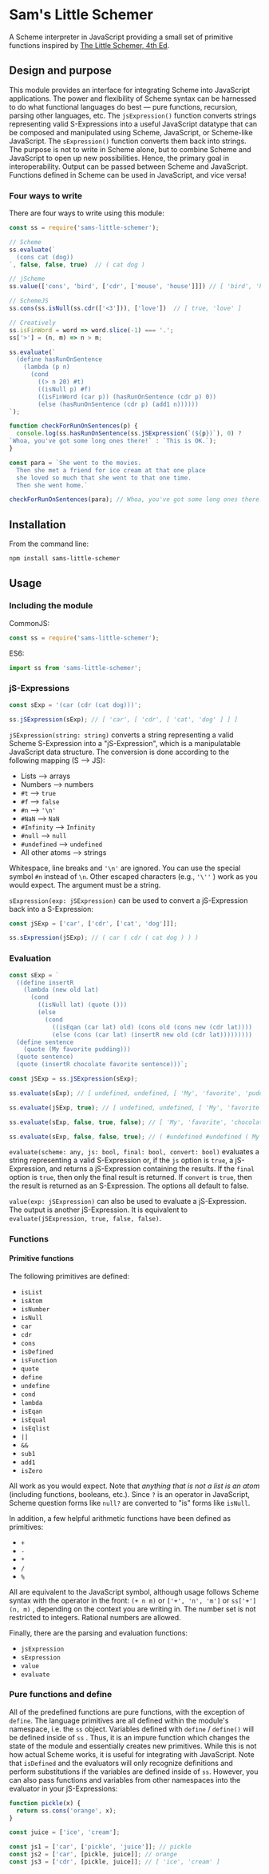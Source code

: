 # Sam's Little Schemer
A Scheme interpreter in JavaScript providing a small set of primitive functions inspired by [The Little Schemer, 4th Ed](https://mitpress.mit.edu/books/little-schemer).

## Design and purpose
This module provides an interface for integrating Scheme into JavaScript applications. The power and flexibility of Scheme syntax can be harnessed to do what functional languages do best &mdash; pure functions, recursion, parsing other languages, etc. The `jsExpression()` function converts strings representing valid S-Expressions into a useful JavaScript datatype that can be composed and manipulated using Scheme, JavaScript, or Scheme-like JavaScript. The `sExpression()` function converts them back into strings. The purpose is not to write in Scheme alone, but to combine Scheme and JavaScript to open up new possibilities. Hence, the primary goal in interoperability. Output can be passed between Scheme and JavaScript. Functions defined in Scheme can be used in JavaScript, and vice versa!  

### Four ways to write
There are four ways to write using this module:
```js 
const ss = require('sams-little-schemer');

// Scheme
ss.evaluate(`
  (cons cat (dog))
`, false, false, true)  // ( cat dog ) 

// jScheme
ss.value(['cons', 'bird', ['cdr', ['mouse', 'house']]]) // [ 'bird', 'house' ]

// SchemeJS
ss.cons(ss.isNull(ss.cdr(['<3'])), ['love'])  // [ true, 'love' ]

// Creatively
ss.isFinWord = word => word.slice(-1) === '.';
ss['>'] = (n, m) => n > m;

ss.evaluate(`
  (define hasRunOnSentence
    (lambda (p n)
      (cond
        ((> n 20) #t)
        ((isNull p) #f)
        ((isFinWord (car p)) (hasRunOnSentence (cdr p) 0))
        (else (hasRunOnSentence (cdr p) (add1 n))))))
`);

function checkForRunOnSentences(p) {
  console.log(ss.hasRunOnSentence(ss.jSExpression(`(${p})`), 0) ? 
`Whoa, you've got some long ones there!` : `This is OK.`);
}

const para = `She went to the movies.
  Then she met a friend for ice cream at that one place 
  she loved so much that she went to that one time.
  Then she went home.`

checkForRunOnSentences(para); // Whoa, you've got some long ones there!

```

## Installation
From the command line:
``` 
npm install sams-little-schemer
```

## Usage
### Including the module
CommonJS:
``` js
const ss = require('sams-little-schemer');
```
ES6:
``` js
import ss from 'sams-little-schemer';
```
### jS-Expressions

``` js
const sExp = '(car (cdr (cat dog)))';

ss.jSExpression(sExp); // [ 'car', [ 'cdr', [ 'cat', 'dog' ] ] ]
```

`jSExpression(string: string)` converts a string representing a valid Scheme S-Expression into a "jS-Expression", which is a manipulatable JavaScript data structure. The conversion is done according to the following mapping (S --> JS):

- Lists --> arrays
- Numbers --> numbers
- `#t` --> `true`
- `#f` --> `false`
- `#n` --> `'\n'`
- `#NaN` --> `NaN`
- `#Infinity` --> `Infinity`
- `#null` --> `null`
- `#undefined` --> `undefined`
- All other atoms --> strings

 Whitespace, line breaks and `'\n'` are ignored. You can use the special symbol `#n` instead of `\n`. Other escaped characters (e.g., `'\''` ) work as you would expect. The argument must be a string. 

`sExpression(exp: jSExpression)` can be used to convert a jS-Expression back into a S-Expression:
```js
const jSExp = ['car', ['cdr', ['cat', 'dog']]];

ss.sExpression(jSExp); // ( car ( cdr ( cat dog ) ) )
```

### Evaluation
```js
const sExp = `
  ((define insertR
    (lambda (new old lat)
      (cond 
        ((isNull lat) (quote ()))
        (else
          (cond 
            ((isEqan (car lat) old) (cons old (cons new (cdr lat))))
            (else (cons (car lat) (insertR new old (cdr lat)))))))))
  (define sentence
    (quote (My favorite pudding)))
  (quote sentence)
  (quote (insertR chocolate favorite sentence)))`;

const jSExp = ss.jSExpression(sExp);

ss.evaluate(sExp); // [ undefined, undefined, [ 'My', 'favorite', 'pudding' ], [ 'My', 'favorite', 'chocolate', 'pudding' ] ]

ss.evaluate(jSExp, true); // [ undefined, undefined, [ 'My', 'favorite', 'pudding' ], [ 'My', 'favorite', 'chocolate', 'pudding' ] ]

ss.evaluate(sExp, false, true, false); // [ 'My', 'favorite', 'chocolate', 'pudding' ]

ss.evaluate(sExp, false, false, true); // ( #undefined #undefined ( My favorite pudding ) ( My favorite chocolate pudding ) )
```

`evaluate(scheme: any, js: bool, final: bool, convert: bool)` evaluates a string representing a valid S-Expression or, if the `js` option is `true`, a jS-Expression, and returns a jS-Expression containing the results. If the `final` option is `true`, then only the final result is returned. If `convert` is `true`, then the result is returned as an S-Expression. The options all default to false.

`value(exp: jSExpression)` can also be used to evaluate a jS-Expression. The output is another jS-Expression. It is equivalent to `evaluate(jSExpression, true, false, false)`.

### Functions

#### Primitive functions

The following primitives are defined:

- `isList`
- `isAtom`
- `isNumber`
- `isNull`
- `car`
- `cdr`
- `cons`
- `isDefined`
- `isFunction`
- `quote`
- `define`
- `undefine`
- `cond`
- `lambda`
- `isEqan`
- `isEqual`
- `isEqlist`
- `||`
- `&&`
- `sub1`
- `add1`
- `isZero`

All work as you would expect. Note that *anything that is not a list is an atom* (including functions, booleans, etc.). Since `?` is an operator in JavaScript, Scheme question forms like `null?` are converted to "is" forms like `isNull`. 

In addition, a few helpful arithmetic functions have been defined as primitives:

- `+`
- `-`
- `*`
- `/`
- `%`

All are equivalent to the JavaScript symbol, although usage follows Scheme syntax with the operator in the front: `(+ n m)` or `['+', 'n', 'm']` or `ss['+'](n, m)` , depending on the context you are writing in. The number set is not restricted to integers. Rational numbers are allowed.

Finally, there are the parsing and evaluation functions:

- `jsExpression`
- `sExpression`
- `value`
- `evaluate`

### Pure functions and define
All of the predefined functions are pure functions, with the exception of `define`. The language primitives are all defined within the module's namespace, i.e. the `ss` object. Variables defined with `define` / `define()` will be defined inside of `ss` . Thus, it is an impure function which changes the state of the module and essentially creates new primitives. While this is not how actual Scheme works, it is useful for integrating with JavaScript. Note that `isDefined` and the evaluators will only recognize definitions and perform substitutions if the variables are defined inside of `ss`. However, you can also pass functions and variables from other namespaces into the evaluator in your jS-Expressions:

```js
function pickle(x) {
  return ss.cons('orange', x);
}

const juice = ['ice', 'cream'];

const js1 = ['car', ['pickle', 'juice']]; // pickle
const js2 = ['car', [pickle, juice]]; // orange
const js3 = ['cdr', [pickle, juice]]; // [ 'ice', 'cream' ]
```

